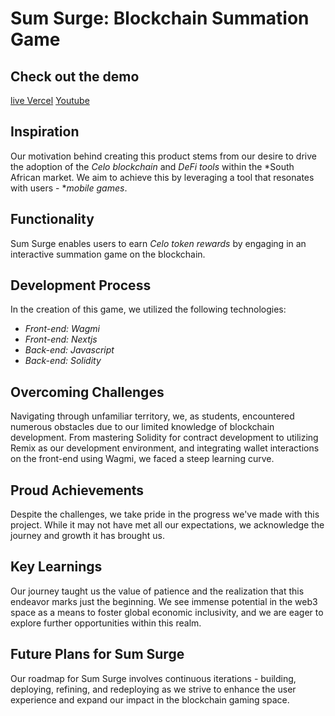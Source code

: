 # Sum Surge: Blockchain Summation Game

## Check out the demo 
[live Vercel](https://sum-surge-t54q.vercel.app/)
[Youtube](https://youtube.com/playlist?list=PLs7oquYd7lZd4yvNBEnAGrQkEQCSvXSPF&si=DaS5sGJZdp1rHvEF)

## Inspiration
Our motivation behind creating this product stems from our desire to drive the adoption of the *Celo blockchain* and *DeFi tools* within the *South African market. We aim to achieve this by leveraging a tool that resonates with users - **mobile games*.

## Functionality
Sum Surge enables users to earn *Celo token rewards* by engaging in an interactive summation game on the blockchain.

## Development Process
In the creation of this game, we utilized the following technologies:
- *Front-end: Wagmi*
- *Front-end: Nextjs*
- *Back-end: Javascript*
- *Back-end: Solidity*

## Overcoming Challenges
Navigating through unfamiliar territory, we, as students, encountered numerous obstacles due to our limited knowledge of blockchain development. From mastering Solidity for contract development to utilizing Remix as our development environment, and integrating wallet interactions on the front-end using Wagmi, we faced a steep learning curve.

## Proud Achievements
Despite the challenges, we take pride in the progress we've made with this project. While it may not have met all our expectations, we acknowledge the journey and growth it has brought us.

## Key Learnings
Our journey taught us the value of patience and the realization that this endeavor marks just the beginning. We see immense potential in the web3 space as a means to foster global economic inclusivity, and we are eager to explore further opportunities within this realm.

## Future Plans for Sum Surge
Our roadmap for Sum Surge involves continuous iterations - building, deploying, refining, and redeploying as we strive to enhance the user experience and expand our impact in the blockchain gaming space.
